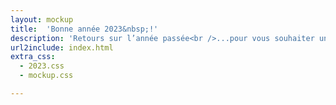 ```yaml
---
layout: mockup
title:  'Bonne année 2023&nbsp;!'
description: 'Retours sur l’année passée<br />...pour vous souhaiter une belle année <strong>2023</strong>'
url2include: index.html
extra_css:
  - 2023.css
  - mockup.css

--- 
```

